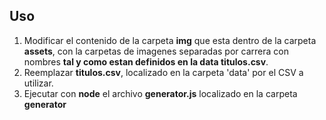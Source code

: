 ## Uso
1. Modificar el contenido de la carpeta **img** que esta dentro de la carpeta **assets**, con la carpetas de imagenes separadas por carrera con nombres **tal y como estan definidos en la data titulos.csv**.
2. Reemplazar **titulos.csv**, localizado en la carpeta 'data' por el CSV a utilizar.
3. Ejecutar con **node** el archivo **generator.js** localizado en la carpeta **generator**

